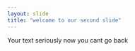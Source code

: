 ```yaml
---
layout: slide
title: "welcome to our second slide"
---
```

Your text
seriously now you cant go back
